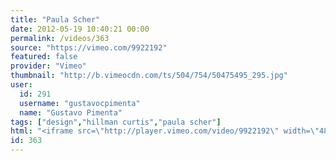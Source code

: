 ```yaml
---
title: "Paula Scher"
date: 2012-05-19 10:40:21 00:00
permalink: /videos/363
source: "https://vimeo.com/9922192"
featured: false
provider: "Vimeo"
thumbnail: "http://b.vimeocdn.com/ts/504/754/50475495_295.jpg"
user:
  id: 291
  username: "gustavocpimenta"
  name: "Gustavo Pimenta"
tags: ["design","hillman curtis","paula scher"]
html: "<iframe src=\"http://player.vimeo.com/video/9922192\" width=\"480\" height=\"360\" frameborder=\"0\" webkitallowfullscreen mozallowfullscreen allowfullscreen></iframe>"
id: 363
---
```


